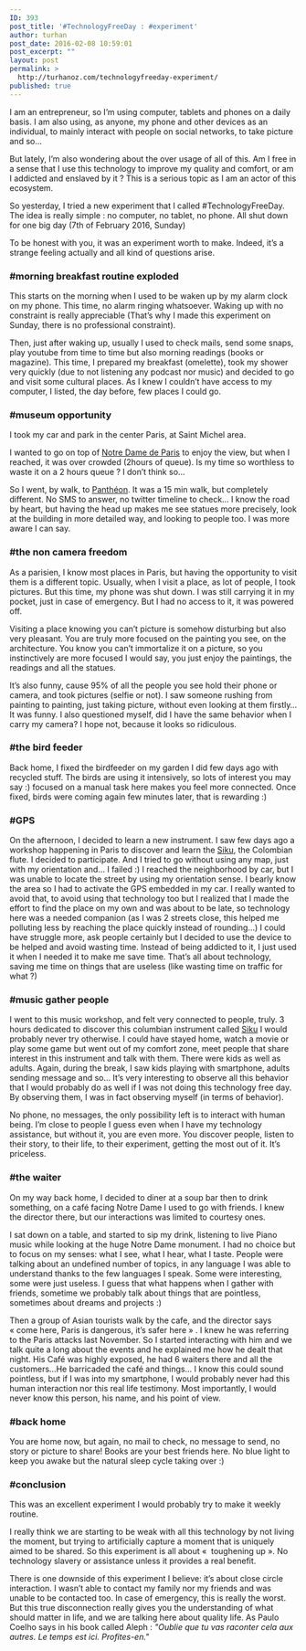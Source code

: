 ```yaml
---
ID: 393
post_title: '#TechnologyFreeDay : #experiment'
author: turhan
post_date: 2016-02-08 10:59:01
post_excerpt: ""
layout: post
permalink: >
  http://turhanoz.com/technologyfreeday-experiment/
published: true
---
```

<p class="p1">
  <span class="s1">I am an entrepreneur, so I’m using computer, tablets and phones on a daily basis. </span><span class="s1">I am also using, as anyone, my phone and other devices as an individual, to mainly interact with people on social networks, to take picture and so...</span>
</p>

<p class="p1">
  <span class="s1">But lately, I’m also wondering about the over usage of all of this. Am I free in a sense that I use this technology to improve my quality and comfort, or am I addicted and enslaved by it ? This is a serious topic as I am an actor of this ecosystem.</span>
</p>

<p class="p1">
  <span class="s1">So yesterday, I tried a new experiment that I called #TechnologyFreeDay. The idea is really simple : no computer, no tablet, no phone. All shut down for one big day (7th of February 2016, Sunday)</span>
</p>

<p class="p1">
  <span class="s1">To be honest with you, it was an experiment worth to make. Indeed, it’s a strange feeling actually and all kind of questions arise.</span>
</p>

<h3 class="p1">
  <span class="s1">#morning breakfast routine exploded</span>
</h3>

<p class="p1">
  <span class="s1">This starts on the morning when I used to be waken up by my alarm clock on my phone. This time, no alarm ringing whatsoever. Waking up with no constraint is really appreciable (That’s why I made this experiment on Sunday, there is no professional constraint). </span>
</p>

<p class="p1">
  <span class="s1">Then, just after waking up, usually I used to check mails, send some snaps, play youtube from time to time but also morning readings (books or magazine). This time, I prepared my breakfast (omelette), took my shower very quickly (due to not listening any podcast nor music) and decided to go and visit some cultural places. As I knew I couldn’t have access to my computer, I listed, the day before, few places I could go.</span>
</p>

<h3 class="p1">
  <span class="s1">#museum opportunity</span>
</h3>

<p class="p1">
  <span class="s1">I took my car and park in the center Paris, at Saint Michel area.</span>
</p>

<p class="p1">
  <span class="s1">I wanted to go on top of <a href="https://en.wikipedia.org/wiki/Notre_Dame_de_Paris">Notre Dame de Paris</a> to enjoy the view, but when I reached, it was over crowded (2hours of queue). Is my time so worthless to waste it on a 2 hours queue ? I don’t think so…</span>
</p>

<p class="p1">
  <span class="s1">So I went, by walk, to <a href="https://en.wikipedia.org/wiki/Panth%C3%A9on">Panthéon</a>. It was a 15 min walk, but completely different. No SMS to answer, no twitter timeline to check… I know the road by heart, but having the head up makes me see statues more precisely, look at the building in more detailed way, and looking to people too. I was more aware I can say.</span>
</p>

<h3 class="p1">
  <span class="s1">#the non camera freedom</span>
</h3>

<p class="p1">
  <span class="s1">As a parisien, I know most places in Paris, but having the opportunity to visit them is a different topic. Usually, when I visit a place, as lot of people, I took pictures. But this time, my phone was shut down. I was still carrying it in my pocket, just in case of emergency. But I had no access to it, it was powered off.</span>
</p>

<p class="p1">
  <span class="s1">Visiting a place knowing you can’t picture is somehow disturbing but also very pleasant. You are truly more focused on the painting you see, on the architecture. You know you can’t immortalize it on a picture, so you instinctively are more focused I would say, you just enjoy the paintings, the readings and all the statues.</span>
</p>

<p class="p1">
  <span class="s1">It’s also funny, cause 95% of all the people you see hold their phone or camera, and took pictures (selfie or not). I saw someone rushing from painting to painting, just taking picture, without even looking at them firstly… It was funny. I also questioned myself, did I have the same behavior when I carry my camera? I hope not, because it looks so ridiculous.</span>
</p>

<h3 class="p1">
  <span class="s1">#the bird feeder</span>
</h3>

<p class="p1">
  <span class="s1">Back home, I fixed the birdfeeder on my garden I did few days ago with recycled stuff. The birds are using it intensively, so lots of interest you may say :) focused on a manual task here makes you feel more connected. Once fixed, birds were coming again few minutes later, that is rewarding :)</span>
</p>

<h3 class="p1">
  <span class="s1">#GPS</span>
</h3>

<p class="p1">
  <span class="s1">On the afternoon, I decided to learn a new instrument. I saw few days ago a workshop happening in Paris to discover and learn the <a href="https://en.wikipedia.org/wiki/Siku_(instrument)">Siku</a>, the Colombian flute. I decided to participate. And I tried to go without using any map, just with my orientation and… I failed :) I reached the neighborhood by car, but I was unable to locate the street by using my orientation sense. I bearly know the area so I had to activate the GPS embedded in my car. I really wanted to avoid that, to avoid using that technology too but I realized that I made the effort to find the place on my own and was about to be late, so technology here was a needed companion (as I was 2 streets close, this helped me polluting less by reaching the place quickly instead of rounding…) I could have struggle more, ask people certainly but I decided to use the device to be helped and avoid wasting time. Instead of being addicted to it, I just used it when I needed it to make me save time. That’s all about technology, saving me time on things that are useless (like wasting time on traffic for what ?)</span>
</p>

<h3 class="p1">
  <span class="s1">#music gather people</span>
</h3>

<p class="p1">
  <span class="s1">I went to this music workshop, and felt very connected to people, truly. 3 hours dedicated to discover this columbian instrument called <a href="https://en.wikipedia.org/wiki/Siku_(instrument)">Siku</a> I would probably never try otherwise. I could have stayed home, watch a movie or play some game but went out of my comfort zone, meet people that share interest in this instrument and talk with them. There were kids as well as adults. Again, during the break, I saw kids playing with smartphone, adults sending message and so… It’s very interesting to observe all this behavior that I would probably do as well if I was not doing this technology free day. By observing them, I was in fact observing myself (in terms of behavior).</span>
</p>

<p class="p1">
  <span class="s1">No phone, no messages, the only possibility left is to interact with human being. I’m close to people I guess even when I have my technology assistance, but without it, you are even more. You discover people, listen to their story, to their life, to their experiment, getting the most out of it. It’s priceless.</span>
</p>

<h3 class="p1">
  <span class="s1">#the waiter</span>
</h3>

<p class="p1">
  <span class="s1">On my way back home, I decided to diner at a soup bar then to drink something, on a café facing Notre Dame I used to go with friends. I knew the director there, but our interactions was limited to courtesy ones.</span>
</p>

<p class="p1">
  <span class="s1">I sat down on a table, and started to sip my drink, listening to live Piano music while looking at the huge Notre Dame monument. I had no choice but to focus on my senses: what I see, what I hear, what I taste. People were talking about an undefined number of topics, in any language I was able to understand thanks to the few languages I speak. Some were interesting, some were just useless. I guess that what happens when I gather with friends, sometime we probably talk about things that are pointless, sometimes about dreams and projects :)</span>
</p>

<p class="p1">
  <span class="s1">Then a group of Asian tourists walk by the cafe, and the director says « come here, Paris is dangerous, it’s safer here » . I knew he was referring to the Paris attacks last November. So I started interacting with him and we talk quite a long about the events and he explained me how he dealt that night. His Café was highly exposed, he had 6 waiters there and all the customers…He barricaded the café and things… I know this could sound pointless, but if I was into my smartphone, I would probably never had this human interaction nor this real life testimony. Most importantly, I would never know this person, his name, and his point of view.</span>
</p>

<h3 class="p1">
  <span class="s1">#back home</span>
</h3>

<p class="p1">
  <span class="s1">You are home now, but again, no mail to check, no message to send, no story or picture to share! Books are your best friends here. No blue light to keep you awake but the natural sleep cycle taking over :)</span>
</p>

<h3 class="p1">
  <span class="s1">#conclusion</span>
</h3>

<p class="p1">
  <span class="s1">This was an excellent experiment I would probably try to make it weekly routine.</span>
</p>

<p class="p1">
  <span class="s1">I really think we are starting to be weak with all this technology by not living the moment, but trying to artificially capture a moment that is uniquely aimed to be shared. So this experiment is all about «  toughening up ». No technology slavery or assistance unless it provides a real benefit.</span>
</p>

<p class="p1">
  <span class="s1">There is one downside of this experiment I believe: it’s about close circle interaction. I wasn’t able to contact my family nor my friends and was unable to be contacted too. In case of emergency, this is really the worst. But this true disconnection really gives you the understanding of what should matter in life, and we are talking here about quality life. As Paulo Coelho says in his book called Aleph : <em>"Oublie que tu vas raconter cela aux autres. Le temps est ici. Profites-en."</em></span>
</p>